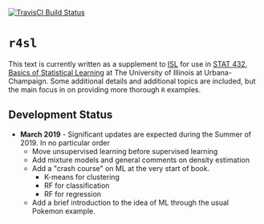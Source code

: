 [![TravisCI Build Status](https://api.travis-ci.org/daviddalpiaz/r4sl.svg)](https://travis-ci.org/daviddalpiaz/r4sl)

# `r4sl`

This text is currently written as a supplement to [ISL](http://www-bcf.usc.edu/~gareth/ISL/) for use in [STAT 432, Basics of Statistical Learning](go.illinois.edu/stat432) at The University of Illinois at Urbana-Champaign. Some additional details and additional topics are included, but the main focus in on providing more thorough `R` examples.

## Development Status

- **March 2019** - Significant updates are expected during the Summer of 2019. In no particular order
    - Move unsupervised learning before supervised learning
    - Add mixture models and general comments on density estimation
    - Add a "crash course" on ML at the very start of book.
        - K-means for clustering
        - RF for classification
        - RF for regression
    - Add a brief introduction to the idea of ML through the usual Pokemon example.
